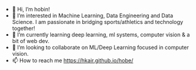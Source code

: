 - 👋 Hi, I’m hobin!
- 👀 I’m interested in Machine Learning, Data Engineering and Data Science. I am passionate in bridging sports/athletics and technology together!
- 🌱 I’m currently learning deep learning, ml systems, computer vision & a bit of web dev.
- 💞️ I’m looking to collaborate on ML/Deep Learning focused in computer vision.
- 📫 How to reach me https://hkair.github.io/hobe/

<!---
hkair/hkair is a ✨ special ✨ repository because its `README.md` (this file) appears on your GitHub profile.
You can click the Preview link to take a look at your changes.
--->
